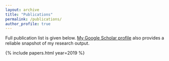 ```yaml
---
layout: archive
title: "Publications"
permalink: /publications/
author_profile: true
---
```


Full publication list is given below. <a href="https://scholar.google.com.au/citations?user=MFi65f4AAAAJ&hl=en">My Google Scholar profile</a> also provides a reliable snapshot of my research output.

{% include papers.html year=2019 %}
